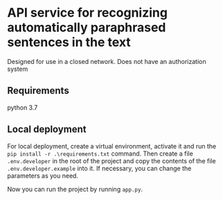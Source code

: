 # API service for recognizing automatically paraphrased sentences in the text
Designed for use in a closed network. Does not have an authorization system

## Requirements

python 3.7

## Local deployment

For local deployment, create a virtual environment, activate it and run the `pip install -r .\requirements.txt` command.
Then create a file `.env.developer` in the root of the project and copy the contents of the file 
`.env.developer.example` into it. If necessary, you can change the parameters as you need.

Now you can run the project by running `app.py`.
